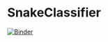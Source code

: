 # SnakeClassifier

[![Binder](https://mybinder.org/badge_logo.svg)](https://mybinder.org/v2/gh/jac08h/SnakeClassifier/master?urlpath=%2Fvoila%2Frender%2Fsnake_classifier.ipynb)
